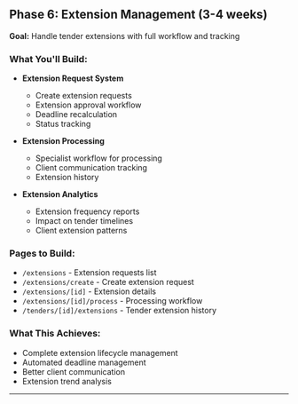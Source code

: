 ## Phase 6: Extension Management (3-4 weeks)

**Goal:** Handle tender extensions with full workflow and tracking

### What You'll Build:

- **Extension Request System**

  - Create extension requests
  - Extension approval workflow
  - Deadline recalculation
  - Status tracking

- **Extension Processing**

  - Specialist workflow for processing
  - Client communication tracking
  - Extension history

- **Extension Analytics**
  - Extension frequency reports
  - Impact on tender timelines
  - Client extension patterns

### Pages to Build:

- `/extensions` - Extension requests list
- `/extensions/create` - Create extension request
- `/extensions/[id]` - Extension details
- `/extensions/[id]/process` - Processing workflow
- `/tenders/[id]/extensions` - Tender extension history

### What This Achieves:

- Complete extension lifecycle management
- Automated deadline management
- Better client communication
- Extension trend analysis

---
